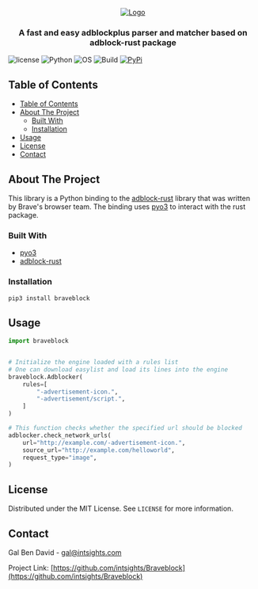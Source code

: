 <p align="center">
    <a href="https://github.com/intsights/Braveblock">
        <img src="https://raw.githubusercontent.com/intsights/Braveblock/master/images/logo.png" alt="Logo">
    </a>
    <h3 align="center">
        A fast and easy adblockplus parser and matcher based on adblock-rust package
    </h3>
</p>


![license](https://img.shields.io/badge/MIT-License-blue)
![Python](https://img.shields.io/badge/Python-3.6%20%7C%203.7%20%7C%203.8%20%7C%203.9-blue)
![OS](https://img.shields.io/badge/OS-Mac%20%7C%20Linux%20%7C%20Windows-blue)
![Build](https://github.com/intsights/Braveblock/workflows/Build/badge.svg)
[![PyPi](https://img.shields.io/pypi/v/Braveblock.svg)](https://pypi.org/project/Braveblock/)

## Table of Contents

- [Table of Contents](#table-of-contents)
- [About The Project](#about-the-project)
  - [Built With](#built-with)
  - [Installation](#installation)
- [Usage](#usage)
- [License](#license)
- [Contact](#contact)


## About The Project

This library is a Python binding to the [adblock-rust](https://github.com/brave/adblock-rust) library that was written by Brave's browser team. The binding uses [pyo3](https://github.com/PyO3/pyo3) to interact with the rust package.


### Built With

* [pyo3](https://github.com/PyO3/pyo3)
* [adblock-rust](https://github.com/brave/adblock-rust)


### Installation

```sh
pip3 install braveblock
```


## Usage

```python
import braveblock


# Initialize the engine loaded with a rules list
# One can download easylist and load its lines into the engine
braveblock.Adblocker(
    rules=[
        "-advertisement-icon.",
        "-advertisement/script.",
    ]
)

# This function checks whether the specified url should be blocked
adblocker.check_network_urls(
    url="http://example.com/-advertisement-icon.",
    source_url="http://example.com/helloworld",
    request_type="image",
)
```


## License

Distributed under the MIT License. See `LICENSE` for more information.


## Contact

Gal Ben David - gal@intsights.com

Project Link: [https://github.com/intsights/Braveblock](https://github.com/intsights/Braveblock)
